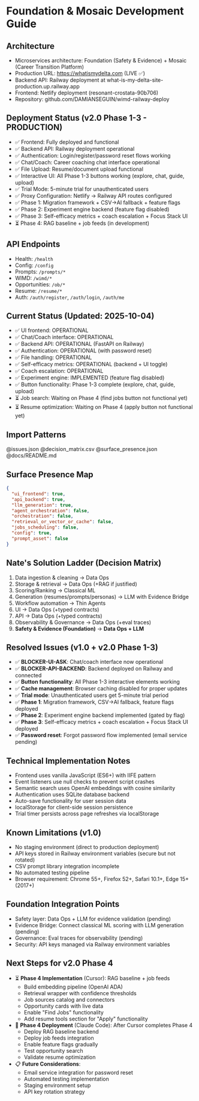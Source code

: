 # Foundation & Mosaic Development Guide

## Architecture
- Microservices architecture: Foundation (Safety & Evidence) + Mosaic (Career Transition Platform)
- Production URL: https://whatismydelta.com (LIVE ✅)
- Backend API: Railway deployment at what-is-my-delta-site-production.up.railway.app
- Frontend: Netlify deployment (resonant-crostata-90b706)
- Repository: github.com/DAMIANSEGUIN/wimd-railway-deploy

## Deployment Status (v2.0 Phase 1-3 - PRODUCTION)
- ✅ Frontend: Fully deployed and functional
- ✅ Backend API: Railway deployment operational
- ✅ Authentication: Login/register/password reset flows working
- ✅ Chat/Coach: Career coaching chat interface operational
- ✅ File Upload: Resume/document upload functional
- ✅ Interactive UI: All Phase 1-3 buttons working (explore, chat, guide, upload)
- ✅ Trial Mode: 5-minute trial for unauthenticated users
- ✅ Proxy Configuration: Netlify → Railway API routes configured
- ✅ Phase 1: Migration framework + CSV→AI fallback + feature flags
- ✅ Phase 2: Experiment engine backend (feature flag disabled)
- ✅ Phase 3: Self-efficacy metrics + coach escalation + Focus Stack UI
- ⏳ Phase 4: RAG baseline + job feeds (in development)

## API Endpoints
- Health: `/health`
- Config: `/config`
- Prompts: `/prompts/*`
- WIMD: `/wimd/*`
- Opportunities: `/ob/*`
- Resume: `/resume/*`
- Auth: `/auth/register`, `/auth/login`, `/auth/me`

## Current Status (Updated: 2025-10-04)
- ✅ UI frontend: OPERATIONAL
- ✅ Chat/Coach interface: OPERATIONAL
- ✅ Backend API: OPERATIONAL (FastAPI on Railway)
- ✅ Authentication: OPERATIONAL (with password reset)
- ✅ File handling: OPERATIONAL
- ✅ Self-efficacy metrics: OPERATIONAL (backend + UI toggle)
- ✅ Coach escalation: OPERATIONAL
- ✅ Experiment engine: IMPLEMENTED (feature flag disabled)
- ✅ Button functionality: Phase 1-3 complete (explore, chat, guide, upload)
- ⏳ Job search: Waiting on Phase 4 (find jobs button not functional yet)
- ⏳ Resume optimization: Waiting on Phase 4 (apply button not functional yet)

## Import Patterns
@issues.json
@decision_matrix.csv
@surface_presence.json
@docs/README.md

## Surface Presence Map
```json
{
  "ui_frontend": true,
  "api_backend": true,
  "llm_generation": true,
  "agent_orchestration": false,
  "orchestration": false,
  "retrieval_or_vector_or_cache": false,
  "jobs_scheduling": false,
  "config": true,
  "prompt_asset": false
}
```

## Nate's Solution Ladder (Decision Matrix)
1. Data ingestion & cleaning → Data Ops
2. Storage & retrieval → Data Ops (+RAG if justified)
3. Scoring/Ranking → Classical ML
4. Generation (resumes/prompts/personas) → LLM with Evidence Bridge
5. Workflow automation → Thin Agents
6. UI → Data Ops (+typed contracts)
7. API → Data Ops (+typed contracts)
8. Observability & Governance → Data Ops (+eval traces)
9. **Safety & Evidence (Foundation)** → **Data Ops + LLM**

## Resolved Issues (v1.0 + v2.0 Phase 1-3)
- ✅ **BLOCKER-UI-ASK**: Chat/coach interface now operational
- ✅ **BLOCKER-API-BACKEND**: Backend deployed on Railway and connected
- ✅ **Button functionality**: All Phase 1-3 interactive elements working
- ✅ **Cache management**: Browser caching disabled for proper updates
- ✅ **Trial mode**: Unauthenticated users get 5-minute trial period
- ✅ **Phase 1**: Migration framework, CSV→AI fallback, feature flags deployed
- ✅ **Phase 2**: Experiment engine backend implemented (gated by flag)
- ✅ **Phase 3**: Self-efficacy metrics + coach escalation + Focus Stack UI deployed
- ✅ **Password reset**: Forgot password flow implemented (email service pending)

## Technical Implementation Notes
- Frontend uses vanilla JavaScript (ES6+) with IIFE pattern
- Event listeners use null checks to prevent script crashes
- Semantic search uses OpenAI embeddings with cosine similarity
- Authentication uses SQLite database backend
- Auto-save functionality for user session data
- localStorage for client-side session persistence
- Trial timer persists across page refreshes via localStorage

## Known Limitations (v1.0)
- No staging environment (direct to production deployment)
- API keys stored in Railway environment variables (secure but not rotated)
- CSV prompt library integration incomplete
- No automated testing pipeline
- Browser requirement: Chrome 55+, Firefox 52+, Safari 10.1+, Edge 15+ (2017+)

## Foundation Integration Points
- Safety layer: Data Ops + LLM for evidence validation (pending)
- Evidence Bridge: Connect classical ML scoring with LLM generation (pending)
- Governance: Eval traces for observability (pending)
- Security: API keys managed via Railway environment variables

## Next Steps for v2.0 Phase 4
- ⏳ **Phase 4 Implementation** (Cursor): RAG baseline + job feeds
  - Build embedding pipeline (OpenAI ADA)
  - Retrieval wrapper with confidence thresholds
  - Job sources catalog and connectors
  - Opportunity cards with live data
  - Enable "Find Jobs" functionality
  - Add resume tools section for "Apply" functionality
- 🚀 **Phase 4 Deployment** (Claude Code): After Cursor completes Phase 4
  - Deploy RAG baseline backend
  - Deploy job feeds integration
  - Enable feature flags gradually
  - Test opportunity search
  - Validate resume optimization
- 📋 **Future Considerations**:
  - Email service integration for password reset
  - Automated testing implementation
  - Staging environment setup
  - API key rotation strategy